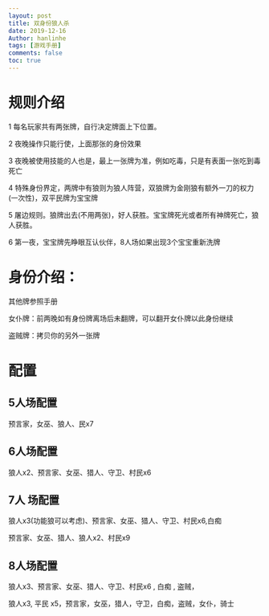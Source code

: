 ```yaml
---
layout: post
title: 双身份狼人杀
date: 2019-12-16
Author: hanlinhe 
tags: [游戏手册]
comments: false
toc: true
---
```


#  规则介绍

1 每名玩家共有两张牌，自行决定牌面上下位置。

2 夜晚操作只能行使，上面那张的身份效果

3 夜晚被使用技能的人也是，最上一张牌为准，例如吃毒，只是有表面一张吃到毒死亡

4 特殊身份界定，两牌中有狼则为狼人阵营，双狼牌为金刚狼有额外一刀的权力(一次性)，双平民牌为宝宝牌

5 屠边规则。狼牌出去(不用两张)，好人获胜。宝宝牌死光或者所有神牌死亡，狼人获胜。

6 第一夜，宝宝牌先睁眼互认伙伴，8人场如果出现3个宝宝重新洗牌



# 身份介绍：

其他牌参照手册

女仆牌：前两晚如有身份牌离场后未翻牌，可以翻开女仆牌以此身份继续

盗贼牌：拷贝你的另外一张牌



# 配置

## 5人场配置

预言家，女巫、狼人、民x7

## 6人场配置

狼人x2、预言家、女巫、猎人、守卫、村民x6

## 7人 场配置

狼人x3(功能狼可以考虑)、预言家、女巫、猎人、守卫、村民x6,白痴

预言家、女巫、猎人、狼人x2、村民x9

## 8人场配置

狼人x3、预言家、女巫、猎人、守卫、村民x6 , 白痴 , 盗贼，

狼人x3, 平民 x5，预言家，女巫，猎人，守卫，白痴，盗贼，女仆，骑士